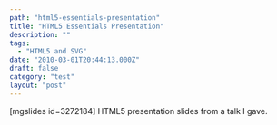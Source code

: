 ```yaml
---
path: "html5-essentials-presentation"
title: "HTML5 Essentials Presentation"
description: ""
tags: 
  - "HTML5 and SVG"
date: "2010-03-01T20:44:13.000Z"
draft: false
category: "test"
layout: "post"
---
```


[mgslides id=3272184] HTML5 presentation slides from a talk I gave.